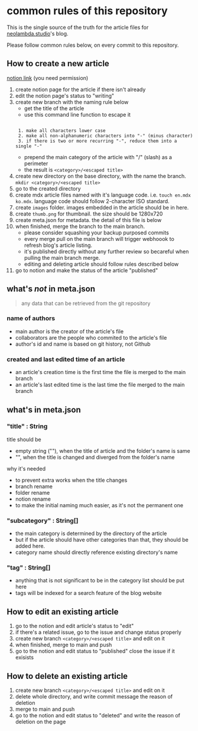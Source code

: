 # common rules of this repository

This is the single source of the truth for the article files for [neolambda.studio](https://neolambda.studio)'s blog. 

Please follow common rules below, on every commit to this repository.

## How to create a new article
[notion link]() (you need permission)
1. create notion page for the article if there isn't already
2. edit the notion page's status to "writing"
3. create new branch with the naming rule below
    - get the title of the article
    - use this command line function to escape it
    ```shell
    ```
        1. make all characters lower case
        2. make all non-alphanumeric characters into "-" (minus character)
        3. if there is two or more recurring "-", reduce them into a single "-"
    - prepend the main category of the article with "/" (slash) as a perimeter
    - the result is `<category>/<escaped title>`
4. create new directory on the base directory, with the name the branch. `mkdir <category>/<escaped title>`
6. go to the created directory
5. create mdx article files named with it's language code. i.e. `touch en.mdx ko.mdx`. language code should follow 2-character ISO standard.
6. create `images` folder. images embedded in the article should be in here.
7. create `thumb.png` for thumbnail. the size should be 1280x720
8. create meta.json for metadata. the detail of this file is below
9. when finished, merge the branch to the main branch. 
    - please consider squashing your backup purposed commits
    - every merge pull on the main branch will trigger webhoook to refresh blog's article listing. 
    - it's published directly without any further review so becareful when pulling the main branch merge. 
    - editing and deleting article should follow rules described below
10. go to notion and make the status of the article "published"

## what's ***not*** in meta.json

> any data that can be retrieved from the git repository

### name of authors
- main author is the creator of the article's file
- collaborators are the people who commited to the article's file
- author's id and name is based on git history, not Github

### created and last edited time of an article
- an article's creation time is the first time the file is merged to the main branch
- an article's last edited time is the last time the file merged to the main branch

## what's in meta.json

### "title" : String

title should be
- empty string (""), when the title of article and the folder's name
is same
- "<the edited title>", when the title is changed and diverged from
the folder's name

why it's needed
- to prevent extra works when the title changes
- branch rename
- folder rename
- notion rename
- to make the initial naming much easier, as it's not the permanent one

### "subcategory" : String[]
- the main category is determined by the directory of the article
- but if the article should have other categories than that, they should be added here.
- category name should directly reference existing directory's name

### "tag" : String[]
- anything that is not significant to be in the category list should be put here
- tags will be indexed for a search feature of the blog website

## How to edit an existing article
1. go to the notion and edit article's status to "edit"
2. if there's a related issue, go to the issue and change status properly
3. create new branch `<category>/<escaped title>` and edit on it
4. when finished, merge to main and push
5. go to the notion and edit status to "published" close the issue if it exisists

## How to delete an existing article
1. create new branch `<category>/<escaped title>` and edit on it
2. delete whole directory, and write commit message the reason of deletion
3. merge to main and push
4. go to the notion and edit status to "deleted" and write the reason of deletion on the page
